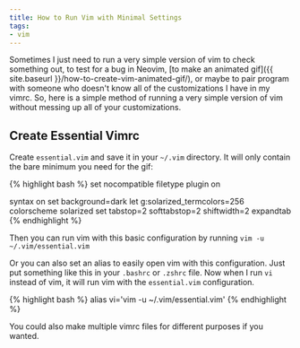 ```yaml
---
title: How to Run Vim with Minimal Settings
tags:
- vim
---
```

Sometimes I just need to run a very simple version of vim to check something out, to test for a bug in Neovim, [to make an animated gif]({{ site.baseurl }}/how-to-create-vim-animated-gif/), or maybe to pair program with someone who doesn't know all of the customizations I have in my vimrc. So, here is a simple method of running a very simple version of vim without messing up all of your customizations.


## Create Essential Vimrc

Create `essential.vim` and save it in your `~/.vim` directory. It will only contain the bare minimum you need for the gif:

{% highlight bash %}
set nocompatible
filetype plugin on

syntax on
set background=dark
let g:solarized_termcolors=256
colorscheme solarized
set tabstop=2 softtabstop=2 shiftwidth=2 expandtab
{% endhighlight %}

Then you can run vim with this basic configuration by running `vim -u ~/.vim/essential.vim`

Or you can also set an alias to easily open vim with this configuration. Just put something like this in your `.bashrc` or `.zshrc` file. Now when I run `vi` instead of vim, it will run vim with the `essential.vim` configuration.

{% highlight bash %}
alias vi='vim -u ~/.vim/essential.vim'
{% endhighlight %}

You could also make multiple vimrc files for different purposes if you wanted.
